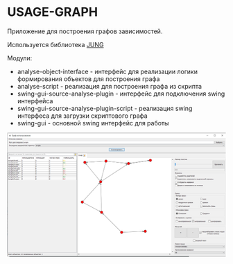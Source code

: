  # USAGE-GRAPH  
 Приложение для построения графов зависимостей.
 
 Используется библиотека [JUNG](http://jung.sourceforge.net/)
 
 Модули:
 * analyse-object-interface - интерфейс для реализации логики формирования объектов для построения графа  
 * analyse-script - реализация для построения графа из скрипта
 * swing-gui-source-analyse-plugin - интерфейс для подключения swing интерфейса
 * swing-gui-source-analyse-plugin-script - реализация swing интерфеса для загрузки скриптового графа
 * swing-gui - основной swing интерфейс для работы
 
 ![screenshot](usage-graph.png)
